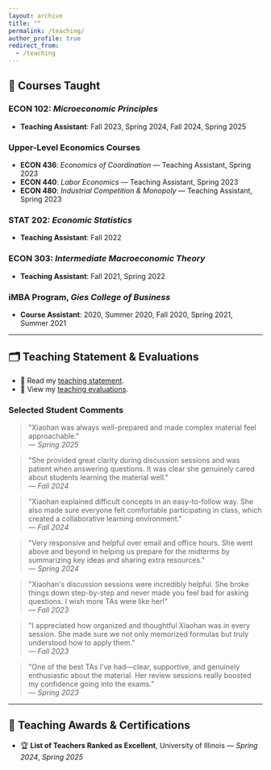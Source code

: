 ```yaml
---
layout: archive
title: ""
permalink: /teaching/
author_profile: true
redirect_from:
  - /teaching
---
```


<div class="notice--primary" markdown="1">
  
## 📘 Courses Taught

### ECON 102: *Microeconomic Principles*
- **Teaching Assistant**: Fall 2023, Spring 2024, Fall 2024, Spring 2025

### Upper-Level Economics Courses
- **ECON 436**: *Economics of Coordination* — Teaching Assistant, Spring 2023  
- **ECON 440**: *Labor Economics* — Teaching Assistant, Spring 2023  
- **ECON 480**: *Industrial Competition & Monopoly* — Teaching Assistant, Spring 2023

### STAT 202: *Economic Statistics*
- **Teaching Assistant**: Fall 2022

### ECON 303: *Intermediate Macroeconomic Theory*
- **Teaching Assistant**: Fall 2021, Spring 2022

### iMBA Program, *Gies College of Business*
- **Course Assistant**: 2020, Summer 2020, Fall 2020, Spring 2021, Summer 2021
  
</div>

---

<div class="notice--info" markdown="1">

## 🗂️ Teaching Statement & Evaluations

- 📄 Read my [teaching statement](https://uofi.box.com/s/uqyq3848to5p0tfzex58ciompa3958y4).  
- 📝 View my [teaching evaluations](https://uofi.box.com/s/8emt1rss2gibjikdh617jk2zwazc6xyk).

### Selected Student Comments

> "Xiaohan was always well-prepared and made complex material feel approachable."  
> — *Spring 2025*

> "She provided great clarity during discussion sessions and was patient when answering questions. It was clear she genuinely cared about students learning the material well."  
> — *Fall 2024*

> "Xiaohan explained difficult concepts in an easy-to-follow way. She also made sure everyone felt comfortable participating in class, which created a collaborative learning environment."  
> — *Fall 2024*

> "Very responsive and helpful over email and office hours. She went above and beyond in helping us prepare for the midterms by summarizing key ideas and sharing extra resources."  
> — *Spring 2024*

> "Xiaohan's discussion sessions were incredibly helpful. She broke things down step-by-step and never made you feel bad for asking questions. I wish more TAs were like her!"  
> — *Fall 2023*

> "I appreciated how organized and thoughtful Xiaohan was in every session. She made sure we not only memorized formulas but truly understood how to apply them."  
> — *Fall 2023*

> "One of the best TAs I’ve had—clear, supportive, and genuinely enthusiastic about the material. Her review sessions really boosted my confidence going into the exams."  
> — *Spring 2023*

</div>

---

<div class="notice--success" markdown="1">
  
## 🏅 Teaching Awards & Certifications

- 🏆 **List of Teachers Ranked as Excellent**, University of Illinois — *Spring 2024*, *Spring 2025*

</div>
